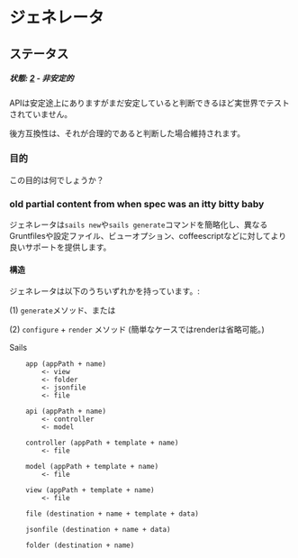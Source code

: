 # ジェネレータ
## ステータス

##### 状態: [2](http://nodejs.org/api/documentation.html#documentation_stability_index) - 非安定的

APIは安定途上にありますがまだ安定していると判断できるほど実世界でテストされていません。

後方互換性は、それが合理的であると判断した場合維持されます。


### 目的

この目的は何でしょうか？

### old partial content from when spec was an itty bitty baby

ジェネレータは`sails new`や`sails generate`コマンドを簡略化し、異なるGruntfilesや設定ファイル、ビューオプション、coffeescriptなどに対してより良いサポートを提供します。


#### 構造


ジェネレータは以下のうちいずれかを持っています。:

(1) `generate`メソッド、または

(2) `configure` + `render` メソッド (簡単なケースではrenderは省略可能。)


Sails 

```
	app (appPath + name)
		<- view
		<- folder
		<- jsonfile
		<- file

	api (appPath + name)
		<- controller
		<- model

	controller (appPath + template + name)
		<- file

	model (appPath + template + name)
		<- file

	view (appPath + template + name)
		<- file

	file (destination + name + template + data)

	jsonfile (destination + name + data)
	
	folder (destination + name)
```


<docmeta name="uniqueID" value="Generators82739">
<docmeta name="displayName" value="Generators">
<docmeta name="stabilityIndex" value="2">
